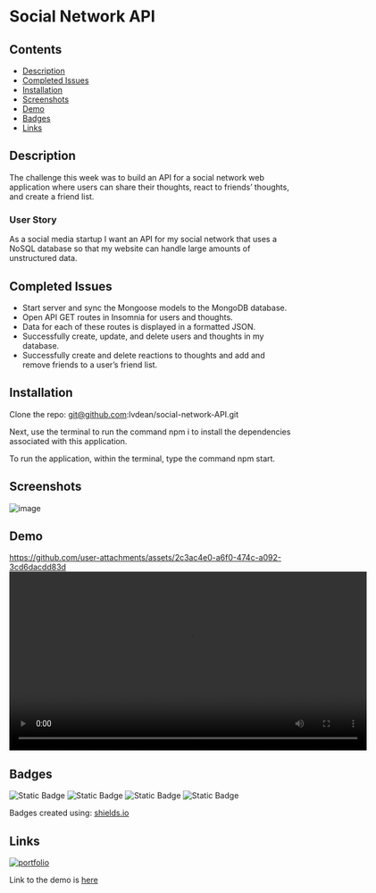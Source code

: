 
# Social Network API


## Contents

- [Description](#description)
- [Completed Issues](#completed-issues)
- [Installation](#installation)
- [Screenshots](#screenshots)
- [Demo](#demo)
- [Badges](#badges)
- [Links](#links)

## Description

The challenge this week was to build an API for a social network web application where users can share their thoughts, react to friends’ thoughts, and create a friend list.

### User Story
As a social media startup I want an API for my social network that uses a NoSQL database so that my website can handle large amounts of unstructured data.

## Completed Issues

* Start server and sync the Mongoose models to the MongoDB database.
* Open API GET routes in Insomnia for users and thoughts.
* Data for each of these routes is displayed in a formatted JSON.
* Successfully create, update, and delete users and thoughts in my database.
* Successfully create and delete reactions to thoughts and add and remove friends to a user’s friend list.



## Installation

Clone the repo: git@github.com:lvdean/social-network-API.git

Next, use the terminal to run the command npm i to install the dependencies associated with this application.

To run the application, within the terminal, type the command npm start.
## Screenshots

![image](https://github.com/user-attachments/assets/a8157da1-bb7a-4734-b0b6-9c3a90e83c2a)


## Demo

https://github.com/user-attachments/assets/2c3ac4e0-a6f0-474c-a092-3cd6dacdd83d
<video src="./Utils/Social-network-API.mp4" width="640" height="" controls></video>

## Badges


![Static Badge](https://img.shields.io/badge/Java-script-yellow)
![Static Badge](https://img.shields.io/badge/MongoDB-blue)
![Static Badge](https://img.shields.io/badge/Express.js-yellow)
![Static Badge](https://img.shields.io/badge/Insomnnia-purple)



Badges created using: [shields.io](https://shields.io/)
## Links
[![portfolio](https://img.shields.io/badge/my_portfolio-000?style=for-the-badge&logo=ko-fi&logoColor=white)](https://github.com/lvdean/social-network-API)

Link to the demo is [here](https://drive.google.com/file/d/13AJ9w24Uqo-ajZF3NXoXm1uoGGcLogey/view?usp=sharing)

